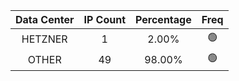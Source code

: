 | Data Center | IP Count | Percentage | Freq |
|:------------:|:--------:|:-----------:|:-----:|
| HETZNER | 1 | 2.00% | 🟢 |
| OTHER | 49 | 98.00% | 🟢 |